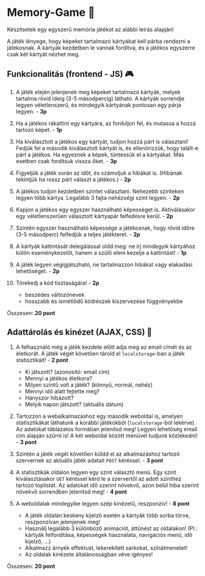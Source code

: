 # Memory-Game 🧠

Készítsetek egy egyszerű memória játékot az alábbi leírás alapján!

A játék lényege, hogy képeket tartalmazó kártyákat kell párba rendezni a játékosnak. A kártyák kezdetben le vannak fordítva, és a játékos egyszerre csak két kártyát nézhet meg.

## Funkcionalitás (frontend - JS) 🎮

1. A játék elején jelenjenek meg képeket tartalmazó kártyák, melyek tartalma rövid ideig (3-5 másodpercig) látható. A kártyák sorrendje legyen véletlenszerű, és mindegyik kártyának pontosan egy párja legyen. - **3p**

2. Ha a játékos rákattint egy kártyára, az forduljon fel, és mutassa a hozzá tartozó képet. - **1p**

3. Ha kiválasztott a játékos egy kártyát, tudjon hozzá párt is választani! Fedjük fel a második kiválasztott kártyát is, és ellenőrizzük, hogy talált-e párt a játékos. Ha egyeznek a képek, tüntessük el a kártyákat. Más esetben csak fordítsuk vissza őket. - **3p**

4. Figyeljük a játék során az időt, és számoljuk a hibákat is. (Hibának tekintjük ha rossz párt választ a játékos.) - **2p**

5. A játékos tudjon kezdetben szintet választani. Nehezebb szinteken legyen több kártya. Legalább 3 fajta nehézségi szint legyen. - **2p**

6. Kapjon a játékos egy egyszer használható képességet is. Aktiválásakor egy véletlenszerűen választott kártyapár felfedésre kerül. - **2p**

7. Szintén egyszer használható képessége a játékosnak, hogy rövid időre (3-5 másodperc) felfedjük a teljes játékteret. - **2p**

8. A kártyák kattintását delegálással oldd meg: ne írj mindegyik kártyához külön eseménykezelőt, hanem a szülő elem kezelje a kattintást! - **1p**

9. A játék legyen végigjátszható, ne tartalmazzon hibákat vagy elakadási lehetőséget. - **2p**

10. Törekedj a kód tisztaságára! - **2p**
    - beszédes változónevek
    - hosszabb és ismétlődő kódrészek kiszervezése függvényekbe

Összesen: **20 pont**

## Adattárolás és kinézet (AJAX, CSS) 🧾

1. A felhasználó még a játék kezdete előtt adja meg az email címét és az életkorát. A játék végét követően tárold el `localstorage`-ban a játék statisztikáit! - **2 pont**
    - Ki játszott? (azonosító: email cím)
    - Mennyi a játékos életkora?
    - Milyen szintű volt a játék? (könnyű, normál, nehéz)
    - Mennyi idő alatt fejtette meg?
    - Hányszor hibázott?
    - Melyik napon játszott? (aktuális dátum)

2. Tartozzon a webalkalmazáshoz egy második weboldal is, amelyen statisztikákat láthatunk a korábbi játékokból (`localstorage`-ból lekérve). Az adatokat táblázatos formában jelenítsd meg! Legyen lehetőség email cím alapján szűrni is! A két weboldal között menüvel tudjunk közlekedni! - **3 pont**

3. Szintén a játék végét követően küldd el az alkalmazáshoz tartozó szervernek az aktuális játék adatait `POST` kéréssel. - **3 pont**

4. A statisztikák oldalon legyen egy szint választó menü. Egy szint kiválasztásakor `GET` kéréssel kérd le a szervertől az adott szinthez tartozó toplistát. Az adatokat idő szerint növekvő, azon belül hiba szerint növekvő sorrendben jelenítsd meg! - **4 pont**

5. A weboldalak mindegyike legyen szép kinézetű, reszponzív! - **8 pont**
    - A játék oldalán keskeny kijelző esetén a kártyák több sorba törve, reszponzívan jelenjenek meg!
    - Használj legalább 3 különböző animációt, áttűnést az oldalakon! (Pl.: kártyák felfordítása, képességek használata, navigációs menü, idő kijelző, ...)
    - Alkalmazz árnyék effektust, lekerekített sarkokat, színátmenetet!
    - Az oldalak kinézete általánosságban véve igényes!

Összesen: **20 pont**